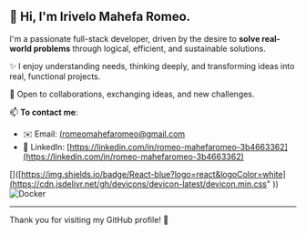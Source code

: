 ## 👋 Hi, I'm Irivelo Mahefa Romeo.

I'm a passionate full-stack developer, driven by the desire to **solve real-world problems** through logical, efficient, and sustainable solutions.

✨ I enjoy understanding needs, thinking deeply, and transforming ideas into real, functional projects.

🤝 Open to collaborations, exchanging ideas, and new challenges.

📫 **To contact me**:
- ✉️ Email: [(romeomahefaromeo@gmail.com](romeomahefaromeo@gmail.com)
- 🔗 LinkedIn: [https://linkedin.com/in/romeo-mahefaromeo-3b4663362](https://linkedin.com/in/romeo-mahefaromeo-3b4663362)






[]([https://img.shields.io/badge/React-blue?logo=react&logoColor=white](https://cdn.jsdelivr.net/gh/devicons/devicon-latest/devicon.min.css" ))
![Docker](https://img.shields.io/badge/Docker-2496ED?logo=docker&logoColor=white)


---

Thank you for visiting my GitHub profile! 🚀
 
